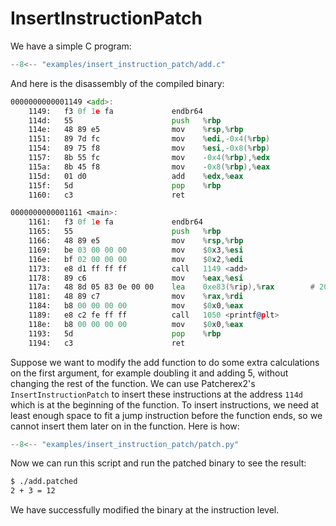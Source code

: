 # InsertInstructionPatch

We have a simple C program:

```c title="examples/insert_instruction_patch/add.c"
--8<-- "examples/insert_instruction_patch/add.c"
```

And here is the disassembly of the compiled binary:

```asm title="examples/insert_instruction_patch/add"
0000000000001149 <add>:
    1149:	f3 0f 1e fa          	endbr64
    114d:	55                   	push   %rbp
    114e:	48 89 e5             	mov    %rsp,%rbp
    1151:	89 7d fc             	mov    %edi,-0x4(%rbp)
    1154:	89 75 f8             	mov    %esi,-0x8(%rbp)
    1157:	8b 55 fc             	mov    -0x4(%rbp),%edx
    115a:	8b 45 f8             	mov    -0x8(%rbp),%eax
    115d:	01 d0                	add    %edx,%eax
    115f:	5d                   	pop    %rbp
    1160:	c3                   	ret

0000000000001161 <main>:
    1161:	f3 0f 1e fa          	endbr64
    1165:	55                   	push   %rbp
    1166:	48 89 e5             	mov    %rsp,%rbp
    1169:	be 03 00 00 00       	mov    $0x3,%esi
    116e:	bf 02 00 00 00       	mov    $0x2,%edi
    1173:	e8 d1 ff ff ff       	call   1149 <add>
    1178:	89 c6                	mov    %eax,%esi
    117a:	48 8d 05 83 0e 00 00 	lea    0xe83(%rip),%rax        # 2004 <_IO_stdin_used+0x4>
    1181:	48 89 c7             	mov    %rax,%rdi
    1184:	b8 00 00 00 00       	mov    $0x0,%eax
    1189:	e8 c2 fe ff ff       	call   1050 <printf@plt>
    118e:	b8 00 00 00 00       	mov    $0x0,%eax
    1193:	5d                   	pop    %rbp
    1194:	c3                   	ret
```

Suppose we want to modify the add function to do some 
extra calculations on the first argument, for example doubling it and adding 5, without changing the rest of the
function. We can use Patcherex2's `InsertInstructionPatch`
to insert these instructions at the address `114d` which is
at the beginning of the function. To insert instructions, we
need at least enough space to fit a jump instruction
before the function ends, so we cannot insert them
later on in the function.
Here is how:

```python title="examples/insert_instruction_patch/patch.py"
--8<-- "examples/insert_instruction_patch/patch.py"
```

Now we can run this script and run the patched binary
to see the result:

```bash
$ ./add.patched
2 + 3 = 12
```

We have successfully modified the binary at the
instruction level.
